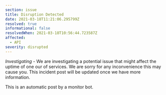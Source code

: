 ```yaml
---
section: issue
title: Disruption Detected
date: 2021-03-18T11:21:06.295799Z
resolved: true
informational: false
resolvedWhen: 2021-03-18T10:56:44.723587Z
affected:
  - API
severity: disrupted
---
```

*Investigating* - We are investigating a potential issue that might affect the uptime of one our of services. We are sorry for any inconvenience this may cause you. This incident post will be updated once we have more information.

This is an automatic post by a monitor bot.
        